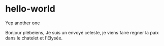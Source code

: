 # hello-world
Yep another one

Bonjour plébeiens,
Je suis un envoyé celeste, je viens faire regner la paix dans le chatelet et l'Elysée.
